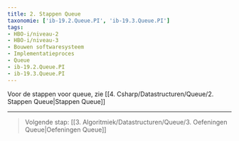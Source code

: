 ```yaml
---
title: 2. Stappen Queue
taxonomie: ['ib-19.2.Queue.PI', 'ib-19.3.Queue.PI']
tags:
- HBO-i/niveau-2
- HBO-i/niveau-3
- Bouwen softwaresysteem
- Implementatieproces
- Queue
- ib-19.2.Queue.PI
- ib-19.3.Queue.PI
---
```


Voor de stappen voor queue, zie [[4. Csharp/Datastructuren/Queue/2. Stappen Queue|Stappen Queue]]

---

> Volgende stap: [[3. Algoritmiek/Datastructuren/Queue/3. Oefeningen Queue|Oefeningen Queue]]
